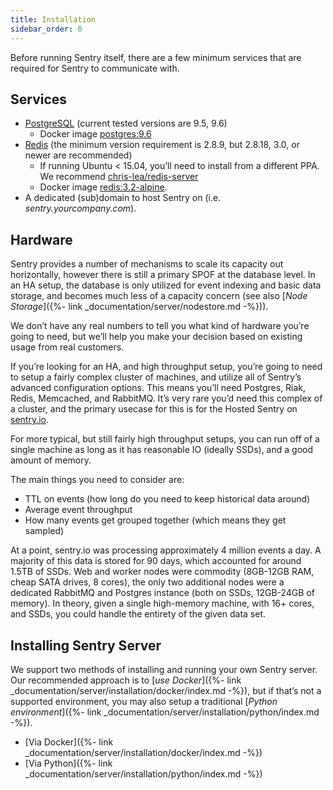 ```yaml
---
title: Installation
sidebar_order: 0
---
```


Before running Sentry itself, there are a few minimum services that are required for Sentry to communicate with.

## Services

-   [PostgreSQL](http://www.postgresql.org/) (current tested versions are 9.5, 9.6)
    -   Docker image [postgres:9.6](https://hub.docker.com/_/postgres/)
-   [Redis](http://redis.io) (the minimum version requirement is 2.8.9, but 2.8.18, 3.0, or newer are recommended)
    -   If running Ubuntu < 15.04, you’ll need to install from a different PPA. We recommend [chris-lea/redis-server](https://launchpad.net/~chris-lea/+archive/ubuntu/redis-server)
    -   Docker image [redis:3.2-alpine](https://hub.docker.com/_/redis/).
-   A dedicated (sub)domain to host Sentry on (i.e. _sentry.yourcompany.com_).

## Hardware

Sentry provides a number of mechanisms to scale its capacity out horizontally, however there is still a primary SPOF at the database level. In an HA setup, the database is only utilized for event indexing and basic data storage, and becomes much less of a capacity concern (see also [_Node Storage_]({%- link _documentation/server/nodestore.md -%})).

We don’t have any real numbers to tell you what kind of hardware you’re going to need, but we’ll help you make your decision based on existing usage from real customers.

If you’re looking for an HA, and high throughput setup, you’re going to need to setup a fairly complex cluster of machines, and utilize all of Sentry’s advanced configuration options. This means you’ll need Postgres, Riak, Redis, Memcached, and RabbitMQ. It’s very rare you’d need this complex of a cluster, and the primary usecase for this is for the Hosted Sentry on [sentry.io](https://sentry.io/).

For more typical, but still fairly high throughput setups, you can run off of a single machine as long as it has reasonable IO (ideally SSDs), and a good amount of memory.

The main things you need to consider are:

-   TTL on events (how long do you need to keep historical data around)
-   Average event throughput
-   How many events get grouped together (which means they get sampled)

At a point, sentry.io was processing approximately 4 million events a day. A majority of this data is stored for 90 days, which accounted for around 1.5TB of SSDs. Web and worker nodes were commodity (8GB-12GB RAM, cheap SATA drives, 8 cores), the only two additional nodes were a dedicated RabbitMQ and Postgres instance (both on SSDs, 12GB-24GB of memory). In theory, given a single high-memory machine, with 16+ cores, and SSDs, you could handle the entirety of the given data set.

## Installing Sentry Server

We support two methods of installing and running your own Sentry server. Our recommended approach is to [_use Docker_]({%- link _documentation/server/installation/docker/index.md -%}), but if that’s not a supported environment, you may also setup a traditional [_Python environment_]({%- link _documentation/server/installation/python/index.md -%}).

-   [Via Docker]({%- link _documentation/server/installation/docker/index.md -%})
-   [Via Python]({%- link _documentation/server/installation/python/index.md -%})
